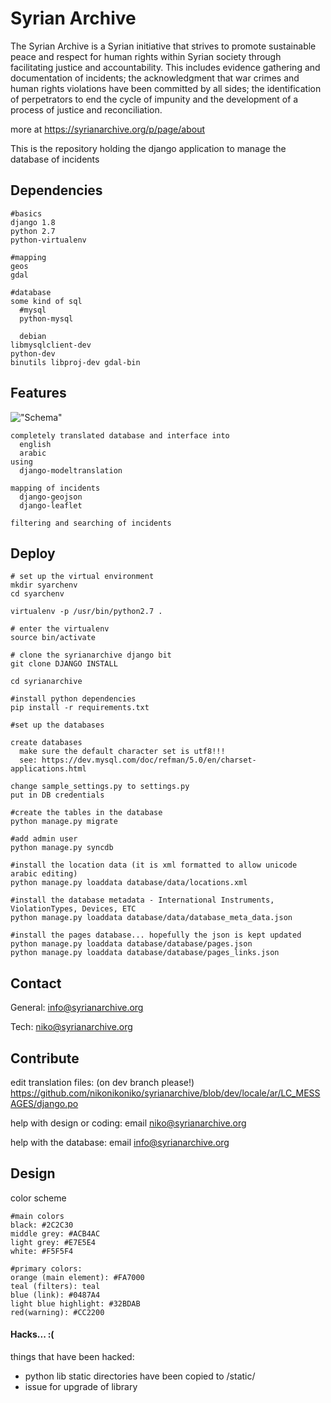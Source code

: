 # Syrian Archive

The Syrian Archive is a Syrian initiative that strives to promote sustainable peace and respect for human rights within Syrian society through facilitating justice and accountability.
This includes evidence gathering and documentation of incidents; the acknowledgment that war crimes and human rights violations have been committed by all sides; the identification of perpetrators to end the cycle of impunity and the development of a process of justice and reconciliation.

more at https://syrianarchive.org/p/page/about

This is the repository holding the django application to manage the database of incidents

## Dependencies

    #basics
    django 1.8
    python 2.7
    python-virtualenv

    #mapping
    geos
    gdal

    #database
    some kind of sql
      #mysql
      python-mysql

      debian
    libmysqlclient-dev
    python-dev
    binutils libproj-dev gdal-bin

## Features

!["Schema"](https://raw.githubusercontent.com/nikonikoniko/syrianarchive/dev/schema.png)

    completely translated database and interface into
      english
      arabic
    using
      django-modeltranslation

    mapping of incidents
      django-geojson
      django-leaflet

    filtering and searching of incidents

## Deploy

    # set up the virtual environment
    mkdir syarchenv
    cd syarchenv

    virtualenv -p /usr/bin/python2.7 .

    # enter the virtualenv
    source bin/activate

    # clone the syrianarchive django bit
    git clone DJANGO INSTALL

    cd syrianarchive

    #install python dependencies
    pip install -r requirements.txt

    #set up the databases

    create databases
      make sure the default character set is utf8!!!
      see: https://dev.mysql.com/doc/refman/5.0/en/charset-applications.html

    change sample_settings.py to settings.py
    put in DB credentials

    #create the tables in the database
    python manage.py migrate

    #add admin user
    python manage.py syncdb

    #install the location data (it is xml formatted to allow unicode arabic editing)
    python manage.py loaddata database/data/locations.xml

    #install the database metadata - International Instruments, ViolationTypes, Devices, ETC
    python manage.py loaddata database/data/database_meta_data.json

    #install the pages database... hopefully the json is kept updated
    python manage.py loaddata database/database/pages.json
    python manage.py loaddata database/database/pages_links.json



## Contact

General:
info@syrianarchive.org

Tech:
niko@syrianarchive.org

## Contribute

edit translation files:
    (on dev branch please!) https://github.com/nikonikoniko/syrianarchive/blob/dev/locale/ar/LC_MESSAGES/django.po

help with design or coding:
    email niko@syrianarchive.org

help with the database:
    email info@syrianarchive.org

## Design

color scheme

    #main colors
    black: #2C2C30
    middle grey: #ACB4AC
    light grey: #E7E5E4
    white: #F5F5F4

    #primary colors:
    orange (main element): #FA7000
    teal (filters): teal
    blue (link): #0487A4
    light blue highlight: #32BDAB
    red(warning): #CC2200



#### Hacks... :(

things that have been hacked:
 - python lib static directories have been copied to /static/
  - issue for upgrade of library





